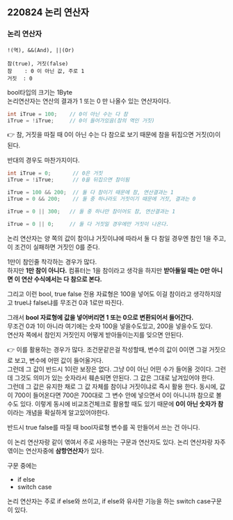 ## 220824 논리 연산자  


### 논리 연산자 
```
!(역), &&(And), ||(Or) 

참(true), 거짓(false)  
참    : 0 이 아닌 값, 주로 1  
거짓  : 0  
```
bool타입의 크기는 1Byte  
논리연산자는 연산의 결과가 1 또는 0 만 나올수 있는 연산자이다.  
 
```cpp
int iTrue = 100;    // 0이 아닌 수는 다 참
iTrue = !iTrue;     // 0이 들어가있음(참의 역인 거짓)
```
 👉 참, 거짓을 따질 때 0이 아닌 수는 다 참으로 보기 때문에 참을 뒤집으면 거짓(0)이 된다.
 
반대의 경우도 마찬가지이다.  

```cpp
int iTrue = 0;       // 0은 거짓
iTrue = !iTrue;      // 0을 뒤집으면 참이됨
```

```cpp
iTrue = 100 && 200;  // 둘 다 참이기 때문에 참, 연산결과는 1
iTrue = 0 && 200;    // 둘 중 하나라도 거짓이기 때문에 거짓, 결과는 0

iTrue = 0 || 300;   // 둘 중 하나만 참이어도 참, 연산결과는 1

iTrue = 0 || 0;     // 둘 다 거짓일 경우에만 거짓이 나온다.

 ```

논리 연산자는 양 쪽의 값이 참이냐 거짓이냐에 따라서 둘 다 참일 경우엔 참인 1을 주고, 이 조건이 실패하면 거짓인 0를 준다.  
 
1만이 참인줄 착각하는 경우가 많다.  
하지만 **1만 참이 아니다.** 컴퓨터는 1을 참이라고 생각을 하지만 **받아들일 때는 0만 아니면 이 연산 수식에서는 다 참으로 본다.**  

그리고 이런 bool, true false 전용 자료형은 100을 넣어도 이걸 참이라고 생각하지않고 true냐 false냐를 무조건 0과 1로만 따진다.  


그래서 **bool 자료형에 값을 넣어버리면 1 또는 0으로 변환되어서 들어간다.**          
무조건 0과 1이 아니라 여기에는 숫자 100을 넣을수도있고, 200을 넣을수도 있다.    
연산자 쪽에서 참인지 거짓인지 어떻게 받아들이는지를 잊으면 안된다.    

 
👉 이를 활용하는 경우가 많다. 조건문같은걸 작성할때, 변수의 값이 0이면 그걸 거짓으로 보고, 변수에 어떤 값이 들어올거다.  
그런데 그 값이 반드시 1이란 보장은 없다. 그냥 0이 아닌 어떤 수가 들어올 것이다. 그런데 그것도 의미가 있는 숫자라서 훼손되면 안된다. 그 값은 그대로 남겨있어야 한다.  
그런데 그 값은 유지한 채로 그 값 자체를 참이냐 거짓이냐로 즉시 활용 한다. 동시에, 값이 700이 들어온다면 700은 700대로 그 변수 안에 넣으면서 0이 아니니까 참으로 볼 수도 있다. 이렇게 동시에 비교조건체크로 활용할 때도 있기 때문에 **0이 아닌 숫자가 참**이라는 개념을 확실하게 알고있어야한다.

반드시 true false를 따질 때 bool자료형 변수를 꼭 만들어서 쓰는 건 아니다.

이 논리 연산자랑 같이 엮여서 주로 사용하는 구문과 연산자도 있다. 논리 연산자랑 자주 엮이는 연산자중에 **삼항연산자**가 있다.

구문 중에는 
* if else 
* switch case

논리 연산자는 주로 if else와 쓰이고, if else와 유사한 기능을 하는 switch case구문이 있다.